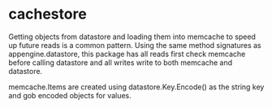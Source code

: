 cachestore
==========

Getting objects from datastore and loading them into memcache to speed up future reads is a common pattern.
Using the same method signatures as appengine.datastore, this package has all reads first check memcache before
calling datastore and all writes write to both memcache and datastore.

memcache.Items are created using datastore.Key.Encode() as the string key and gob encoded objects for values.